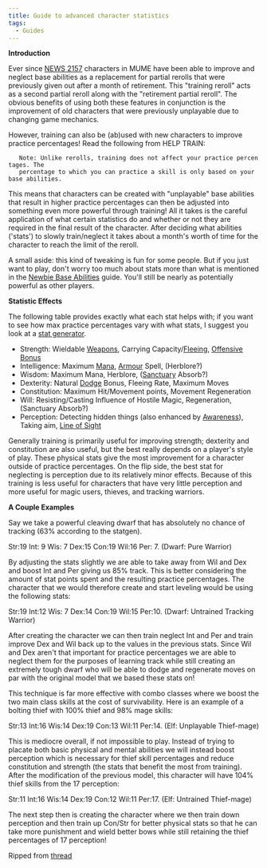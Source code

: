 ```yaml
---
title: Guide to advanced character statistics
tags:
  - Guides
---
```

**Introduction**

Ever since [NEWS 2157](http://mume.org/Import/News/2157.php) characters
in MUME have been able to improve and neglect base abilities as a
replacement for partial rerolls that were previously given out after a
month of retirement. This "training reroll" acts as a second partial
reroll along with the "retirement partial reroll". The obvious benefits
of using both these features in conjunction is the improvement of old
characters that were previously unplayable due to changing game
mechanics.

However, training can also be (ab)used with new characters to improve
practice percentages! Read the following from HELP TRAIN:

`   Note: Unlike rerolls, training does not affect your practice percentages. The`
`   percentage to which you can practice a skill is only based on your base abilities.`

This means that characters can be created with "unplayable" base
abilities that result in higher practice percentages can then be
adjusted into something even more powerful through training! All it
takes is the careful application of what certain statistics do and
whether or not they are required in the final result of the character.
After deciding what abilities ('stats') to slowly train/neglect it takes
about a month's worth of time for the character to reach the limit of
the reroll.

A small aside: this kind of tweaking is fun for some people. But if you
just want to play, don't worry too much about stats more than what is
mentioned in the [Newbie Base
Abilities](Newbie_Base_Abilities "wikilink") guide. You'll still be
nearly as potentially powerful as other players.

**Statistic Effects**

The following table provides exactly what each stat helps with; if you
want to see how max practice percentages vary with what stats, I suggest
you look at a [stat
generator](http://sites.google.com/site/jaharamume/index/stat-generator).

- Strength: Wieldable [Weapons](Weapon "wikilink"), Carrying
  Capacity/[Fleeing](Flee "wikilink"), [Offensive
  Bonus](Offensive_Bonus "wikilink")
- Intelligence: Maximum [Mana](Mana "wikilink"),
  [Armour](Armour "wikilink") Spell, (Herblore?)
- Wisdom: Maximum Mana, Herblore, ([Sanctuary](Sanctuary "wikilink")
  Absorb?)
- Dexterity: Natural [Dodge](Dodge "wikilink") Bonus, Fleeing Rate,
  Maximum Moves
- Constitution: Maximum Hit/Movement points, Movement Regeneration
- Will: Resisting/Casting Influence of Hostile Magic, Regeneration,
  (Sanctuary Absorb?)
- Perception: Detecting hidden things (also enhanced by
  [Awareness](Awareness "wikilink")), Taking aim, [Line of
  Sight](Line_of_Sight "wikilink")

Generally training is primarily useful for improving strength; dexterity
and constitution are also useful, but the best really depends on a
player's style of play. These physical stats give the most improvement
for a character outside of practice percentages. On the flip side, the
best stat for neglecting is perception due to its relatively minor
effects. Because of this training is less useful for characters that
have very little perception and more useful for magic users, thieves,
and tracking warriors.

**A Couple Examples**

Say we take a powerful cleaving dwarf that has absolutely no chance of
tracking (63% according to the statgen).

Str:19 Int: 9 Wis: 7 Dex:15 Con:19 Wil:16 Per: 7. (Dwarf: Pure Warrior)

By adjusting the stats slightly we are able to take away from Wil and
Dex and boost Int and Per giving us 85% track. This is better
considering the amount of stat points spent and the resulting practice
percentages. The character that we would therefore create and start
leveling would be using the following stats:

Str:19 Int:12 Wis: 7 Dex:14 Con:19 Wil:15 Per:10. (Dwarf: Untrained
Tracking Warrior)

After creating the character we can then train neglect Int and Per and
train improve Dex and Wil back up to the values in the previous stats.
Since Wil and Dex aren't that important for practice percentages we are
able to neglect them for the purposes of learning track while still
creating an extremely tough dwarf who will be able to dodge and
regenerate moves on par with the original model that we based these
stats on!

This technique is far more effective with combo classes where we boost
the two main class skills at the cost of survivability. Here is an
example of a bolting thief with 100% thief and 98% mage skills:

Str:13 Int:16 Wis:14 Dex:19 Con:13 Wil:11 Per:14. (Elf: Unplayable
Thief-mage)

This is mediocre overall, if not impossible to play. Instead of trying
to placate both basic physical and mental abilities we will instead
boost perception which is necessary for thief skill percentages and
reduce constitution and strength (the stats that benefit the most from
training). After the modification of the previous model, this character
will have 104% thief skills from the 17 perception:

Str:11 Int:16 Wis:14 Dex:19 Con:12 Wil:11 Per:17. (Elf: Untrained
Thief-mage)

The next step then is creating the character where we then train down
perception and then train up Con/Str for better physical stats so that
he can take more punishment and wield better bows while still retaining
the thief percentages of 17 perception!

Ripped from [thread](http://mume.org/forum/viewtopic.php?f=2&t=12)

